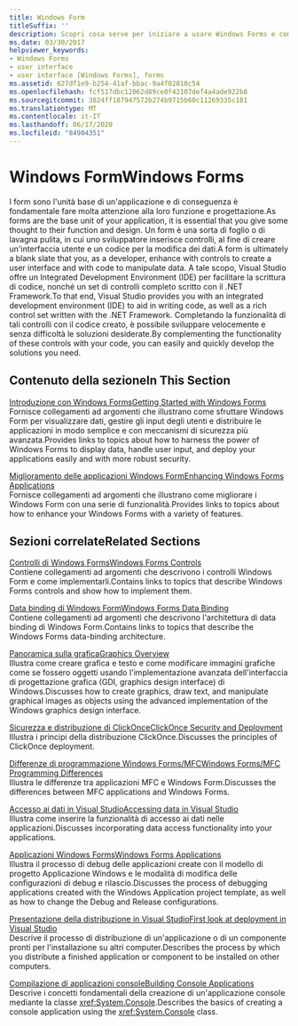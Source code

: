 ```yaml
---
title: Windows Form
titleSuffix: ''
description: Scopri cosa serve per iniziare a usare Windows Forms e come migliorare le tue applicazioni Windows Forms.
ms.date: 03/30/2017
helpviewer_keywords:
- Windows Forms
- user interface
- user interface [Windows Forms], forms
ms.assetid: 627df1e9-b254-41af-bbac-9a4f02810c54
ms.openlocfilehash: fcf517dbc12062d89ce0f42107def4a4ade922b8
ms.sourcegitcommit: 3824ff187947572b274b9715b60c11269335c181
ms.translationtype: MT
ms.contentlocale: it-IT
ms.lasthandoff: 06/17/2020
ms.locfileid: "84904351"
---
```

# <a name="windows-forms"></a><span data-ttu-id="9e94c-103">Windows Form</span><span class="sxs-lookup"><span data-stu-id="9e94c-103">Windows Forms</span></span>
<span data-ttu-id="9e94c-104">I form sono l'unità base di un'applicazione e di conseguenza è fondamentale fare molta attenzione alla loro funzione e progettazione.</span><span class="sxs-lookup"><span data-stu-id="9e94c-104">As forms are the base unit of your application, it is essential that you give some thought to their function and design.</span></span> <span data-ttu-id="9e94c-105">Un form è una sorta di foglio o di lavagna pulita, in cui uno sviluppatore inserisce controlli, al fine di creare un'interfaccia utente e un codice per la modifica dei dati.</span><span class="sxs-lookup"><span data-stu-id="9e94c-105">A form is ultimately a blank slate that you, as a developer, enhance with controls to create a user interface and with code to manipulate data.</span></span> <span data-ttu-id="9e94c-106">A tale scopo, Visual Studio offre un Integrated Development Environment (IDE) per facilitare la scrittura di codice, nonché un set di controlli completo scritto con il .NET Framework.</span><span class="sxs-lookup"><span data-stu-id="9e94c-106">To that end, Visual Studio provides you with an integrated development environment (IDE) to aid in writing code, as well as a rich control set written with the .NET Framework.</span></span> <span data-ttu-id="9e94c-107">Completando la funzionalità di tali controlli con il codice creato, è possibile sviluppare velocemente e senza difficoltà le soluzioni desiderate.</span><span class="sxs-lookup"><span data-stu-id="9e94c-107">By complementing the functionality of these controls with your code, you can easily and quickly develop the solutions you need.</span></span>  
  
## <a name="in-this-section"></a><span data-ttu-id="9e94c-108">Contenuto della sezione</span><span class="sxs-lookup"><span data-stu-id="9e94c-108">In This Section</span></span>  
 [<span data-ttu-id="9e94c-109">Introduzione con Windows Forms</span><span class="sxs-lookup"><span data-stu-id="9e94c-109">Getting Started with Windows Forms</span></span>](getting-started-with-windows-forms.md)  
 <span data-ttu-id="9e94c-110">Fornisce collegamenti ad argomenti che illustrano come sfruttare Windows Form per visualizzare dati, gestire gli input degli utenti e distribuire le applicazioni in modo semplice e con meccanismi di sicurezza più avanzata.</span><span class="sxs-lookup"><span data-stu-id="9e94c-110">Provides links to topics about how to harness the power of Windows Forms to display data, handle user input, and deploy your applications easily and with more robust security.</span></span>  
  
 [<span data-ttu-id="9e94c-111">Miglioramento delle applicazioni Windows Form</span><span class="sxs-lookup"><span data-stu-id="9e94c-111">Enhancing Windows Forms Applications</span></span>](./advanced/index.md)  
 <span data-ttu-id="9e94c-112">Fornisce collegamenti ad argomenti che illustrano come migliorare i Windows Form con una serie di funzionalità.</span><span class="sxs-lookup"><span data-stu-id="9e94c-112">Provides links to topics about how to enhance your Windows Forms with a variety of features.</span></span>  
  
## <a name="related-sections"></a><span data-ttu-id="9e94c-113">Sezioni correlate</span><span class="sxs-lookup"><span data-stu-id="9e94c-113">Related Sections</span></span>  
 [<span data-ttu-id="9e94c-114">Controlli di Windows Forms</span><span class="sxs-lookup"><span data-stu-id="9e94c-114">Windows Forms Controls</span></span>](./controls/index.md)  
 <span data-ttu-id="9e94c-115">Contiene collegamenti ad argomenti che descrivono i controlli Windows Form e come implementarli.</span><span class="sxs-lookup"><span data-stu-id="9e94c-115">Contains links to topics that describe Windows Forms controls and show how to implement them.</span></span>  
  
 [<span data-ttu-id="9e94c-116">Data binding di Windows Form</span><span class="sxs-lookup"><span data-stu-id="9e94c-116">Windows Forms Data Binding</span></span>](windows-forms-data-binding.md)  
 <span data-ttu-id="9e94c-117">Contiene collegamenti ad argomenti che descrivono l'architettura di data binding di Windows Form.</span><span class="sxs-lookup"><span data-stu-id="9e94c-117">Contains links to topics that describe the Windows Forms data-binding architecture.</span></span>  
  
 [<span data-ttu-id="9e94c-118">Panoramica sulla grafica</span><span class="sxs-lookup"><span data-stu-id="9e94c-118">Graphics Overview</span></span>](./advanced/graphics-overview-windows-forms.md)  
 <span data-ttu-id="9e94c-119">Illustra come creare grafica e testo e come modificare immagini grafiche come se fossero oggetti usando l'implementazione avanzata dell'interfaccia di progettazione grafica (GDI, graphics design interface) di Windows.</span><span class="sxs-lookup"><span data-stu-id="9e94c-119">Discusses how to create graphics, draw text, and manipulate graphical images as objects using the advanced implementation of the Windows graphics design interface.</span></span>  
  
 [<span data-ttu-id="9e94c-120">Sicurezza e distribuzione di ClickOnce</span><span class="sxs-lookup"><span data-stu-id="9e94c-120">ClickOnce Security and Deployment</span></span>](/visualstudio/deployment/clickonce-security-and-deployment)  
 <span data-ttu-id="9e94c-121">Illustra i principi della distribuzione ClickOnce.</span><span class="sxs-lookup"><span data-stu-id="9e94c-121">Discusses the principles of ClickOnce deployment.</span></span>  
  
 [<span data-ttu-id="9e94c-122">Differenze di programmazione Windows Forms/MFC</span><span class="sxs-lookup"><span data-stu-id="9e94c-122">Windows Forms/MFC Programming Differences</span></span>](/cpp/dotnet/windows-forms-mfc-programming-differences)  
 <span data-ttu-id="9e94c-123">Illustra le differenze tra applicazioni MFC e Windows Form.</span><span class="sxs-lookup"><span data-stu-id="9e94c-123">Discusses the differences between MFC applications and Windows Forms.</span></span>  
  
 [<span data-ttu-id="9e94c-124">Accesso ai dati in Visual Studio</span><span class="sxs-lookup"><span data-stu-id="9e94c-124">Accessing data in Visual Studio</span></span>](/visualstudio/data-tools/accessing-data-in-visual-studio)  
 <span data-ttu-id="9e94c-125">Illustra come inserire la funzionalità di accesso ai dati nelle applicazioni.</span><span class="sxs-lookup"><span data-stu-id="9e94c-125">Discusses incorporating data access functionality into your applications.</span></span>  
  
 [<span data-ttu-id="9e94c-126">Applicazioni Windows Forms</span><span class="sxs-lookup"><span data-stu-id="9e94c-126">Windows Forms Applications</span></span>](/visualstudio/debugger/debugging-preparation-windows-forms-applications)  
 <span data-ttu-id="9e94c-127">Illustra il processo di debug delle applicazioni create con il modello di progetto Applicazione Windows e le modalità di modifica delle configurazioni di debug e rilascio.</span><span class="sxs-lookup"><span data-stu-id="9e94c-127">Discusses the process of debugging applications created with the Windows Application project template, as well as how to change the Debug and Release configurations.</span></span>  
  
 [<span data-ttu-id="9e94c-128">Presentazione della distribuzione in Visual Studio</span><span class="sxs-lookup"><span data-stu-id="9e94c-128">First look at deployment in Visual Studio</span></span>](/visualstudio/deployment/deploying-applications-services-and-components)  
 <span data-ttu-id="9e94c-129">Descrive il processo di distribuzione di un'applicazione o di un componente pronti per l'installazione su altri computer.</span><span class="sxs-lookup"><span data-stu-id="9e94c-129">Describes the process by which you distribute a finished application or component to be installed on other computers.</span></span>  
  
 [<span data-ttu-id="9e94c-130">Compilazione di applicazioni console</span><span class="sxs-lookup"><span data-stu-id="9e94c-130">Building Console Applications</span></span>](../../standard/building-console-apps.md)  
 <span data-ttu-id="9e94c-131">Descrive i concetti fondamentali della creazione di un'applicazione console mediante la classe <xref:System.Console>.</span><span class="sxs-lookup"><span data-stu-id="9e94c-131">Describes the basics of creating a console application using the <xref:System.Console> class.</span></span>
